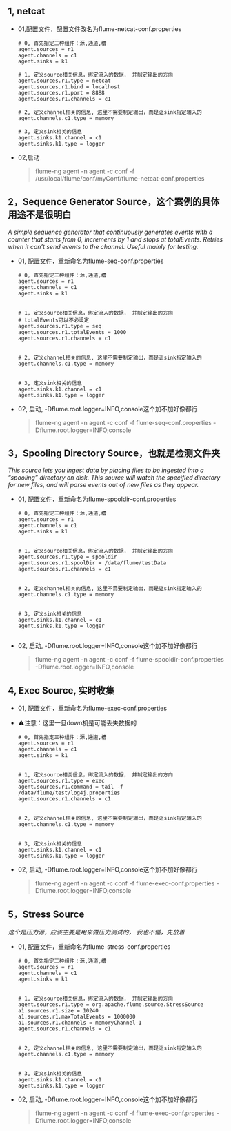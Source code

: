 ## 1, netcat

* 01,配置文件，配置文件改名为flume-netcat-conf.properties
  ```shell
  # 0, 首先指定三种组件：源,通道,槽
  agent.sources = r1
  agent.channels = c1
  agent.sinks = k1
  
  # 1, 定义source相关信息，绑定流入的数据， 并制定输出的方向
  agent.sources.r1.type = netcat
  agent.sources.r1.bind = localhost
  agent.sources.r1.port = 8888
  agent.sources.r1.channels = c1
  
  # 2, 定义channel相关的信息, 这里不需要制定输出，而是让sink指定输入的
  agent.channels.c1.type = memory
  
  # 3, 定义sink相关的信息
  agent.sinks.k1.channel = c1  
  agent.sinks.k1.type = logger
  ```
  
* 02,启动
  
  > flume-ng agent -n agent -c conf -f /usr/local/flume/conf/myConf/flume-netcat-conf.properties



## 2，Sequence Generator Source，这个案例的具体用途不是很明白

  *A simple sequence generator that continuously generates events with a counter that starts from 0, increments by 1 and stops at totalEvents. Retries when it can’t send events to the channel. Useful mainly for testing.*

* 01, 配置文件，重新命名为flume-seq-conf.properties
  ```shell
  # 0, 首先指定三种组件：源,通道,槽
  agent.sources = r1
  agent.channels = c1
  agent.sinks = k1
  
  
  # 1, 定义source相关信息，绑定流入的数据， 并制定输出的方向
  # totalEvents可以不必设定
  agent.sources.r1.type = seq
  agent.sources.r1.totalEvents = 1000
  agent.sources.r1.channels = c1
  
  
  # 2, 定义channel相关的信息, 这里不需要制定输出，而是让sink指定输入的
  agent.channels.c1.type = memory
  
  
  # 3, 定义sink相关的信息
  agent.sinks.k1.channel = c1
  agent.sinks.k1.type = logger
  ```
  
* 02, 启动, -Dflume.root.logger=INFO,console这个加不加好像都行
  > flume-ng agent -n agent -c conf -f flume-seq-conf.properties -Dflume.root.logger=INFO,console
  
## 3，Spooling Directory Source，也就是检测文件夹

*This source lets you ingest data by placing files to be ingested into a “spooling” directory on disk. This source will watch the specified directory for new files, and will parse events out of new files as they appear.*

* 01, 配置文件，重新命名为flume-spooldir-conf.properties
  ```shell
  # 0, 首先指定三种组件：源,通道,槽
  agent.sources = r1
  agent.channels = c1
  agent.sinks = k1
  
  
  # 1, 定义source相关信息，绑定流入的数据， 并制定输出的方向
  agent.sources.r1.type = spooldir
  agent.sources.r1.spoolDir = /data/flume/testData
  agent.sources.r1.channels = c1
  
  
  # 2, 定义channel相关的信息, 这里不需要制定输出，而是让sink指定输入的
  agent.channels.c1.type = memory
  
  
  # 3, 定义sink相关的信息
  agent.sinks.k1.channel = c1
  agent.sinks.k1.type = logger
  
  
  ```
  
* 02, 启动, -Dflume.root.logger=INFO,console这个加不加好像都行
  
  > flume-ng agent -n agent -c conf -f flume-spooldir-conf.properties -Dflume.root.logger=INFO,console

## 4, Exec Source, 实时收集

* 01, 配置文件，重新命名为flume-exec-conf.properties
  
* ⚠️注意：这里一旦down机是可能丢失数据的
  
  ```shell
  # 0, 首先指定三种组件：源,通道,槽
  agent.sources = r1
  agent.channels = c1
  agent.sinks = k1
  
  
  # 1, 定义source相关信息，绑定流入的数据， 并制定输出的方向
  agent.sources.r1.type = exec
  agent.sources.r1.command = tail -f /data/flume/test/log4j.properties
  agent.sources.r1.channels = c1
  
  
  # 2, 定义channel相关的信息, 这里不需要制定输出，而是让sink指定输入的
  agent.channels.c1.type = memory
  
  
  # 3, 定义sink相关的信息
  agent.sinks.k1.channel = c1
  agent.sinks.k1.type = logger
  ```
  
* 02, 启动, -Dflume.root.logger=INFO,console这个加不加好像都行
  
  > flume-ng agent -n agent -c conf -f flume-exec-conf.properties -Dflume.root.logger=INFO,console

## 5，Stress Source
*这个是压力源，应该主要是用来做压力测试的， 我也不懂，先放着*

* 01, 配置文件，重新命名为flume-stress-conf.properties
  ```shell
  # 0, 首先指定三种组件：源,通道,槽
  agent.sources = r1
  agent.channels = c1
  agent.sinks = k1
  
  
  # 1, 定义source相关信息，绑定流入的数据， 并制定输出的方向
  agent.sources.r1.type = org.apache.flume.source.StressSource
  a1.sources.r1.size = 10240
  a1.sources.r1.maxTotalEvents = 1000000
  a1.sources.r1.channels = memoryChannel-1
  agent.sources.r1.channels = c1
  
  
  # 2, 定义channel相关的信息, 这里不需要制定输出，而是让sink指定输入的
  agent.channels.c1.type = memory
  
  
  # 3, 定义sink相关的信息
  agent.sinks.k1.channel = c1
  agent.sinks.k1.type = logger
  ```
  
* 02, 启动, -Dflume.root.logger=INFO,console这个加不加好像都行
  
  > flume-ng agent -n agent -c conf -f flume-exec-conf.properties -Dflume.root.logger=INFO,console

